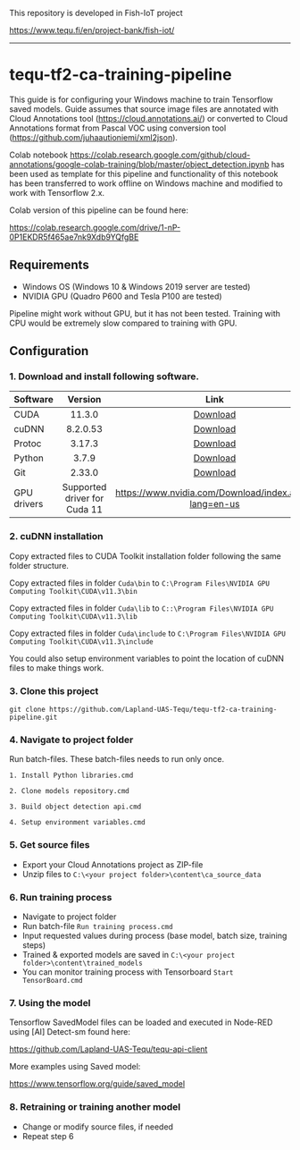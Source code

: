 This repository is developed in Fish-IoT project

https://www.tequ.fi/en/project-bank/fish-iot/ 

---

# tequ-tf2-ca-training-pipeline
This guide is for configuring your Windows machine to train Tensorflow saved models. Guide assumes that source image files are annotated with Cloud Annotations tool (https://cloud.annotations.ai/) or converted to Cloud Annotations format from Pascal VOC using conversion tool (https://github.com/juhaautioniemi/xml2json).

Colab notebook https://colab.research.google.com/github/cloud-annotations/google-colab-training/blob/master/object_detection.ipynb has been used as template for this pipeline and functionality of this notebook has been transferred to work offline on Windows machine and modified to work with Tensorflow 2.x.

Colab version of this pipeline can be found here:

https://colab.research.google.com/drive/1-nP-0P1EKDR5f465ae7nk9Xdb9YQfgBE

## Requirements

- Windows OS (Windows 10 & Windows 2019 server are tested)
- NVIDIA GPU (Quadro P600 and Tesla P100 are tested)

Pipeline might work without GPU, but it has not been tested. Training with CPU would be extremely slow compared to training with GPU.

## Configuration

### 1. Download and install following software.

| Software      | Version       | Link |
| ------------- |:-------------:| :-------------:| 
| CUDA          | 11.3.0        | <a href=https://tequ-win10-nodered-tensorflow.s3.eu.cloud-object-storage.appdomain.cloud/cuda_11.3.0_465.89_win10.exe>Download</a>|
| cuDNN         | 8.2.0.53      | <a href=https://tequ-win10-nodered-tensorflow.s3.eu.cloud-object-storage.appdomain.cloud/cudnn-11.3-windows-x64-v8.2.0.53.zipp>Download</a>|
| Protoc        | 3.17.3        | <a href=https://tequ-win10-nodered-tensorflow.s3.eu.cloud-object-storage.appdomain.cloud/protoc-3.17.3-win64.zip>Download</a>|
| Python        | 3.7.9         | <a href=https://tequ-win10-nodered-tensorflow.s3.eu.cloud-object-storage.appdomain.cloud/python-3.7.9-amd64.exe>Download</a>|
| Git           | 2.33.0        | <a href=https://tequ-win10-nodered-tensorflow.s3.eu.cloud-object-storage.appdomain.cloud/Git-2.33.0-64-bit.exe>Download</a>|
| GPU drivers   | Supported driver for Cuda 11 | https://www.nvidia.com/Download/index.aspx?lang=en-us |

### 2. cuDNN installation

Copy extracted files to CUDA Toolkit installation folder following the same folder structure.

Copy extracted files in folder ```Cuda\bin``` to ```C:\Program Files\NVIDIA GPU Computing Toolkit\CUDA\v11.3\bin```

Copy extracted files in folder ```Cuda\lib``` to ```C::\Program Files\NVIDIA GPU Computing Toolkit\CUDA\v11.3\lib```

Copy extracted files in folder ```Cuda\include``` to ```C:\Program Files\NVIDIA GPU Computing Toolkit\CUDA\v11.3\include```

You could also setup environment variables to point the location of cuDNN files to make things work.

### 3. Clone this project 

```
git clone https://github.com/Lapland-UAS-Tequ/tequ-tf2-ca-training-pipeline.git
```

### 4. Navigate to project folder

Run batch-files. These batch-files needs to run only once. 

```
1. Install Python libraries.cmd
```

```
2. Clone models repository.cmd
```

```
3. Build object detection api.cmd
```

```
4. Setup environment variables.cmd
```

### 5. Get source files

- Export your Cloud Annotations project as ZIP-file
- Unzip files to ```C:\<your project folder>\content\ca_source_data```

### 6. Run training process

- Navigate to project folder
- Run batch-file ```Run training process.cmd```
- Input requested values during process (base model, batch size, training steps)
- Trained & exported models are saved in ```C:\<your project folder>\content\trained_models```
- You can monitor training process with Tensorboard ```Start TensorBoard.cmd```

### 7. Using the model

Tensorflow SavedModel files can be loaded and executed in Node-RED using [AI] Detect-sm found here: 

https://github.com/Lapland-UAS-Tequ/tequ-api-client

More examples using Saved model:

https://www.tensorflow.org/guide/saved_model

### 8. Retraining or training another model
- Change or modify source files, if needed
- Repeat step 6
